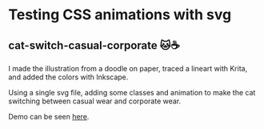 # Testing CSS animations with svg

## cat-switch-casual-corporate 🐱☕️

I made the illustration from a doodle on paper, traced a lineart with Krita, and added the colors with Inkscape.

Using a single svg file, adding some classes and animation to make the cat switching between casual wear and corporate wear.

Demo can be seen [here](https://petit-lutin.github.io/svg-css-animations/cat-switch-casual-corporate/).